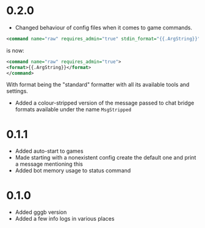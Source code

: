 # 0.2.0
- Changed behaviour of config files when it comes to game commands.
 ```xml
 <command name="raw" requires_admin="true" stdin_format="{{.ArgString}}"/>
 ```
 is now:
 ```xml
<command name="raw" requires_admin="true">
<format>{{.ArgString}}</format>
</command>
```
With format being the "standard" formatter with all its available tools and settings.

- Added a colour-stripped version of the message passed to chat bridge formats available under the name `MsgStripped`
# 0.1.1
- Added auto-start to games
- Made starting with a nonexistent config create the default one and print a message mentioning this
- Added bot memory usage to status command
# 0.1.0
- Added gggb version
- Added a few info logs in various places
